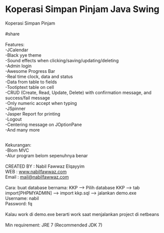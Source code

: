 # Koperasi Simpan Pinjam Java Swing
Koperasi Simpan Pinjam<br/>
<br/>
#share<br/>
<br/>
Features:<br/>
-JCalendar<br/>
-Black yye theme<br/>
-Sound effects when clicking/saving/updating/deleting<br/>
-Admin login<br/>
-Awesome Progress Bar<br/>
-Real time clock, data and status<br/>
-Data from table to fields<br/>
-Tootiptext table on cell<br/>
-CRUD (Create, Read, Update, Delete) with confirmation message, and success/fail message<br/>
-Only numeric accept when typing<br/>
-JSpinner<br/>
-Jasper Report for printing<br/>
-Logout<br/>
-Centering message on JOptionPane<br/>
-And many more<br/>
<br/>

Kekurangan:<br/>
-Blom MVC<br/>
-Alur program belom sepenuhnya benar<br/>
<br>
CREATED BY  : Nabil Fawwaz Elqayyim<br/>
WEB         : www.nabilfawwaz.com<br/>
Email       : mail@nabilfawwaz.com<br/>
<br>
Cara:
buat database bernama: KKP --> Pilih database KKP --> tab import[PHPMYADMIN] --> import kkp.sql --> jalankan demo.exe<br/>
Username: nabil <br/>
Password: fq <br/>
</br>
Kalau work di demo.exe berarti work saat menjalankan project di netbeans<br/>
<br/>
Min requirement: JRE 7 (Recommended JDK 7)<br/>
